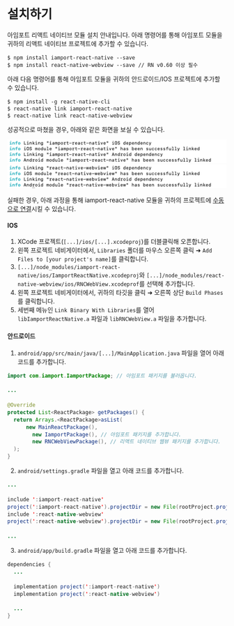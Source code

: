 # 설치하기
아임포트 리액트 네이티브 모듈 설치 안내입니다. 아래 명령어를 통해 아임포트 모듈을 귀하의 리액트 네이티브 프로젝트에 추가할 수 있습니다.

```
$ npm install iamport-react-native --save
$ npm install react-native-webview --save // RN v0.60 이상 필수
```

아래 다음 명령어를 통해 아임포트 모듈을 귀하의 안드로이드/IOS 프로젝트에 추가할 수 있습니다.

```
$ npm install -g react-native-cli
$ react-native link iamport-react-native
$ react-native link react-native-webview
```

성공적으로 마쳤을 경우, 아래와 같은 화면을 보실 수 있습니다.

![](../src/img/after-linking-iamport.png)
![](../src/img/after-linking-webview.png)

실패한 경우, 아래 과정을 통해 iamport-react-native 모듈을 귀하의 프로젝트에 [수동으로 연결](https://facebook.github.io/react-native/docs/linking-libraries-ios)시킬 수 있습니다.

#### IOS

1. XCode 프로젝트(`[...]/ios/[...].xcodeproj`)를 더블클릭해 오픈합니다.
2. 왼쪽 프로젝트 네비게이터에서, `Libraries` 폴더를 마우스 오른쪽 클릭 ➜ `Add Files to [your project's name]`를 클릭합니다.
3. `[...]/node_modules/iamport-react-native/ios/IamportReactNative.xcodeproj`와 `[...]/node_modules/react-native-webview/ios/RNCWebView.xcodeprof`를 선택해 추가합니다.
4. 왼쪽 프로젝트 네비게이터에서, 귀하의 타깃을 클릭 ➜ 오른쪽 상단 `Build Phases`를 클릭합니다.
5. 세번째 메뉴인 `Link Binary With Libraries`를 열어 `libIamportReactNative.a` 파일과 `libRNCWebView.a` 파일을 추가합니다.

#### 안드로이드

1. `android/app/src/main/java/[...]/MainApplication.java` 파일을 열어 아래 코드를 추가합니다.
  ```java
  import com.iamport.IamportPackage; // 아임포트 패키지를 불러옵니다.

  ...

  @Override
  protected List<ReactPackage> getPackages() {
    return Arrays.<ReactPackage>asList(
        new MainReactPackage(),
          new IamportPackage(), // 아임포트 패키지를 추가합니다.
          new RNCWebViewPackage(), // 리액트 네이티브 웹뷰 패키지를 추가합니다.
    );
  }
  ```

2. `android/settings.gradle` 파일을 열고 아래 코드를 추가합니다.
  ```java
  ...

  include ':iamport-react-native'
  project(':iamport-react-native').projectDir = new File(rootProject.projectDir,  '../node_modules/iamport-react-native/android')
  include ':react-native-webview'
  project(':react-native-webview').projectDir = new File(rootProject.projectDir, '../node_modules/react-native-webview/android')

  ...
  ```

3. `android/app/build.gradle` 파일을 열고 아래 코드를 추가합니다.
  ```java
  dependencies {
    ...

    implementation project(':iamport-react-native')
    implementation project(':react-native-webview')

    ...
  }
  ```